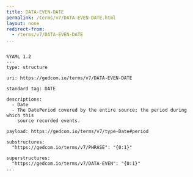 ```yaml
---
title: DATA-EVEN-DATE
permalink: /terms/v7/DATA-EVEN-DATE.html
layout: none
redirect-from:
  - /terms/v7/DATA-EVEN-DATE
...
```


```

%YAML 1.2
---
type: structure

uri: https://gedcom.io/terms/v7/DATA-EVEN-DATE

standard tag: DATE

descriptions:
  - Date
  - The DatePeriod covered by the entire source; the period during which this
    source recorded events.

payload: https://gedcom.io/terms/v7/type-Date#period

substructures:
  "https://gedcom.io/terms/v7/PHRASE": "{0:1}"

superstructures:
  "https://gedcom.io/terms/v7/DATA-EVEN": "{0:1}"
...

```
